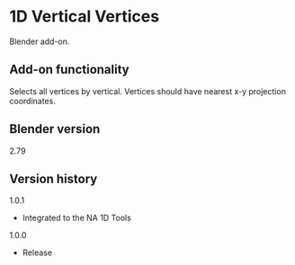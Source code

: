 # 1D Vertical Vertices

Blender add-on.

Add-on functionality
-
Selects all vertices by vertical. Vertices should have nearest x-y projection coordinates.

Blender version
-
2.79

Version history
-
1.0.1
- Integrated to the NA 1D Tools

1.0.0
- Release
